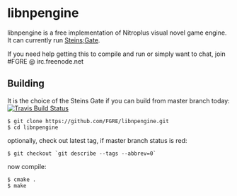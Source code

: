 libnpengine
===========

libnpengine is a free implementation of Nitroplus visual novel game engine.
It can currently run [Steins;Gate][2].

If you need help getting this to compile and run or simply want to chat, join #FGRE @ irc.freenode.net

Building
--------

It is the choice of the Steins Gate if you can build from master branch today:
[![Travis Build Status](https://travis-ci.org/FGRE/libnpengine.svg?branch=master)][1]

    $ git clone https://github.com/FGRE/libnpengine.git
    $ cd libnpengine

optionally, check out latest tag, if master branch status is red:

    $ git checkout `git describe --tags --abbrev=0`

now compile:

    $ cmake .
    $ make

[1]: https://travis-ci.org/FGRE/libnpengine
[2]: https://github.com/FGRE/steins-gate
